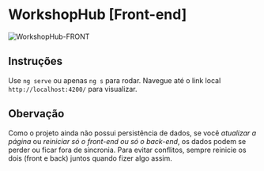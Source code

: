 # WorkshopHub [Front-end]

![WorkshopHub-FRONT](https://github.com/user-attachments/assets/1b91dc9b-3c93-4322-9d50-75cb46840b41)

## Instruções

Use `ng serve` ou apenas `ng s` para rodar. Navegue até o link local `http://localhost:4200/` para visualizar.

## Obervação

Como o projeto ainda não possui persistência de dados, se você *atualizar a página* ou *reiniciar só o front-end ou só o back-end*, os dados podem se perder ou ficar fora de sincronia. Para evitar conflitos, sempre reinicie os dois (front e back) juntos quando fizer algo assim.
